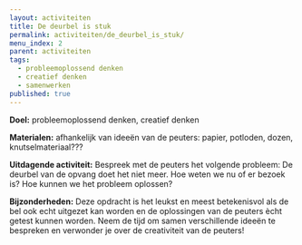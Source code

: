 ```yaml
---
layout: activiteiten
title: De deurbel is stuk
permalink: activiteiten/de_deurbel_is_stuk/
menu_index: 2
parent: activiteiten
tags:
  - probleemoplossend denken
  - creatief denken
  - samenwerken
published: true
---
```


**Doel:** probleemoplossend denken, creatief denken

**Materialen:** afhankelijk van ideeën van de peuters: papier, potloden, dozen, knutselmateriaal???

**Uitdagende activiteit:** Bespreek met de peuters het volgende probleem: De deurbel van de opvang doet het niet meer. Hoe weten we nu of er bezoek is? Hoe kunnen we het probleem oplossen?

**Bijzonderheden:** Deze opdracht is het leukst en meest betekenisvol als de bel ook echt uitgezet kan worden en de oplossingen van de peuters ècht getest kunnen worden. Neem de tijd om samen verschillende ideeën te bespreken en verwonder je over de creativiteit van de peuters!
